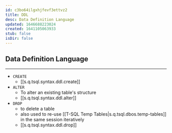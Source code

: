 ```yaml
---
id: c3bo64ilgxhjfevf3ettvz2
title: DDL
desc: Data Definition Language
updated: 1646688223024
created: 1641105063933
stub: false
isDir: false
---
```



## Data Definition Language

---

- `CREATE`
  - [[s.q.tsql.syntax.ddl.create]]
- `ALTER`
  - To alter an existing table's structure
  - [[s.q.tsql.syntax.ddl.alter]]
- `DROP`
  - to delete a table
  - also used to re-use [[T-SQL Temp Tables|s.q.tsql.dbos.temp-tables]] in the same session iteratively
  - [[s.q.tsql.syntax.ddl.drop]]
